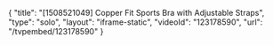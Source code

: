 {
    "title": "[1508521049] Copper Fit Sports Bra with Adjustable Straps",
    "type": "solo",
    "layout": "iframe-static",
    "videoId": "123178590",
    "url": "\/tvpembed\/123178590"
}